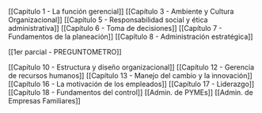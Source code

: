 [[Capitulo 1 - La función gerencial]]
[[Capítulo 3 - Ambiente y Cultura Organizacional]]
[[Capítulo 5 - Responsabilidad social y ética administrativa]]
[[Capítulo 6 - Toma de decisiones]]
[[Capítulo 7 - Fundamentos de la planeación]]
[[Capítulo 8 - Administración estratégica]]

[[1er parcial - PREGUNTOMETRO]]

[[Capítulo 10 - Estructura y diseño organizacional]]
[[Capítulo 12 - Gerencia de recursos humanos]]
[[Capítulo 13 - Manejo del cambio y la innovación]]
[[Capítulo 16 - La motivación de los empleados]]
[[Capítulo 17 - Liderazgo]]
[[Capítulo 18 - Fundamentos del control]]
[[Admin. de PYMEs]]
[[Admin. de Empresas Familiares]]